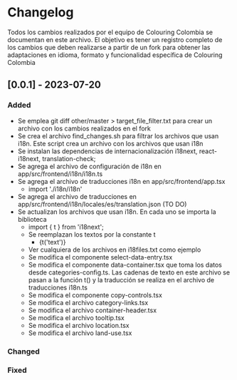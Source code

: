 # Changelog

Todos los cambios realizados por el equipo de Colouring Colombia se documentan en este archivo. El objetivo es tener un registro completo de los cambios que deben realizarse a partir de un fork para obtener las adaptaciones en idioma, formato y funcionalidad específica de Colouring Colombia

## [0.0.1] - 2023-07-20
### Added
- Se emplea git diff other/master > target_file_filter.txt para crear un archivo con los cambios realizados en el fork
- Se crea el archivo find_changes.sh para filtrar los archivos que usan i18n. Este script crea un archivo con los archivos que usan i18n
- Se instalan las dependencias de internacionalización i18next, react-i18next, translation-check;
- Se agrega el archivo de configuración de i18n en app/src/frontend/i18n/i18n.ts
- Se agrega el archivo de traducciones i18n en app/src/frontend/app.tsx
    - import './i18n/i18n'
- Se agrega el archivo de traducciones en app/src/frontend/i18n/locales/es/translation.json (TO DO)
- Se actualizan los archivos que usan i18n. En cada uno se importa la biblioteca 
    - import { t } from 'i18next';
    - Se reemplazan los textos por la constante t
        - {t('text')}
    - Ver cualquiera de los archivos en i18files.txt como ejemplo
    - Se modifica el componente select-data-entry.tsx
    - Se modifica el componente data-container.tsx que toma los datos desde categories-config.ts. Las cadenas de texto en este archivo se pasan a la función t() y la traducción se realiza en el archivo de traducciones i18n.ts
    - Se modifica el componente copy-controls.tsx
    - Se modifica el archivo category-links.tsx
    - Se modifica el archivo container-header.tsx
    - Se modifica el archivo tooltip.tsx
    - Se modifica el archivo location.tsx
    - Se modifica el archivo land-use.tsx














    
### Changed


### Fixed


